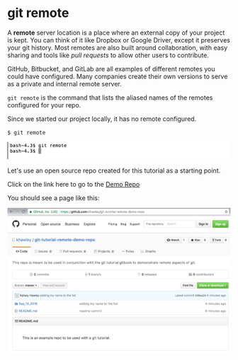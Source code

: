 # git remote

A **remote** server location is a place where an external copy of your project is kept.  You can think of it like Dropbox or Google Driver, except it preserves your git history.  Most remotes are also built around collaboration, with easy sharing and tools like _pull requests_ to allow other users to contribute.

GitHub, Bitbucket, and GitLab are all examples of different remotes you could have configured.  Many companies create their own versions to serve as a private and internal remote server.

`git remote` is the command that lists the aliased names of the remotes configured for your repo.

Since we started our project locally, it has no remote configured.

```
$ git remote
```

![git remote empty](./images/git-remote-empty.png)

Let's use an open source repo created for this tutorial as a starting point.

Click on the link here to go to the [Demo Repo](https://github.com/khawley/git-tutorial-remote-demo-repo)

You should see a page like this:

![github repo](./images/github-repo.png)
